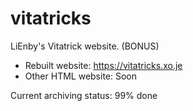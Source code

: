# vitatricks
LiEnby's Vitatrick website. (BONUS)

- Rebuilt website: https://vitatricks.xo.je
- Other HTML website: Soon

Current archiving status: 99% done
